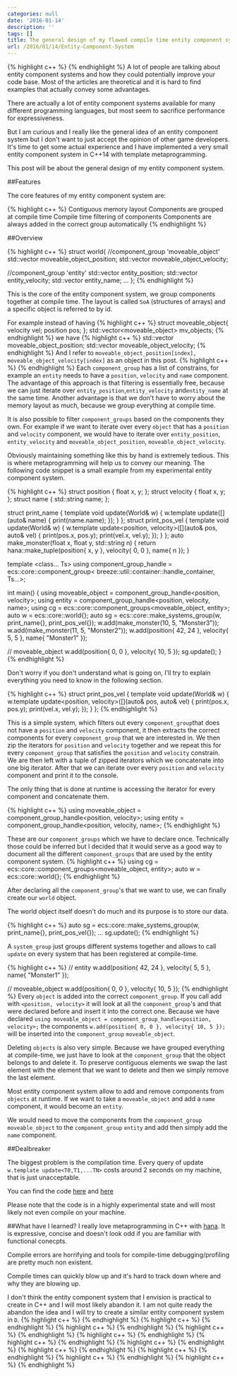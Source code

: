 ```yaml
---
categories: null
date: '2016-01-14'
description: ''
tags: []
title: The general design of my flawed compile time entity component system in C++14
url: /2016/01/14/Entity-Component-System
---
```


{% highlight c++ %}
{% endhighlight %}
A lot of people are talking about entity component systems and how they could potentially improve your code base. Most of the articles are theoretical and it is hard to find examples that actually convey some advantages. 

There are actually a lot of entity component systems available for many different programming languages, but most seem to sacrifice performance for expressiveness. 

But I am curious and I really like the general idea of an entity component system but I don't want to just accept the opinion of other game developers. It's time to get some actual experience and I have implemented a very small entity component system in C++14 with template metaprogramming.

This post will be about the general design of my entity component system.

##Features

The core features of my entity component system are:

{% highlight c++ %}
Contiguous memory layout
Components are grouped at compile time
Compile time filtering of components
Components are always added in the correct group automatically
{% endhighlight %}

##Overview


{% highlight c++ %}
struct world{
  //component_group 'moveable_object'
  std::vector<position> moveable_object_position;
  std::vector<velocity> moveable_object_velocity;

  //component_group 'entity'
  std::vector<position> entity_position;
  std::vector<velocity> entity_velocity;
  std::vector<name> entity_name;
  ...
};
{% endhighlight %}

This is the core of the entity component system, we group components together at compile time. The layout is called `SoA` (structures of arrays) and a specific object is referred to by id.

For example instead of having 
{% highlight c++ %}
struct moveable_object{
  velocity vel;
  position pos;
};
std::vector<moveable_object> mv_objects;
{% endhighlight %}
we have
{% highlight c++ %}
std::vector<position> moveable_object_position;
std::vector<velocity> moveable_object_velocity;
{% endhighlight %}
And I refer to `moveable_object_position[index], moveable_object_velocity[index]` as an object in this post.
{% highlight c++ %}
{% endhighlight %}
Each `component_group` has a list of constrains, for example an `entity` needs to have a `position`, `velocity` and `name` component. The advantage of this approach is that filtering is essentially free, because we can just iterate over `entity_position`,`entity_velocity` and`entity_name` at the same time. Another advantage is that we don't have to worry about the memory layout as much, because we group everything at compile time.

It is also possible to filter `component_groups` based on the components they own. For example if we want to iterate over every `object` that has a `position` and `velocity` component, we would have to iterate over `entity_position`, `entity_velocity` and `moveable_object_position`, `moveable_object_velocity`.

Obviously maintaining something like this by hand is extremely tedious. This is where metaprogramming will help us to convey our meaning. The following code snippet is a small example from my experimental entity component system.

{% highlight c++ %}
struct position {
  float x, y;
};
struct velocity {
  float x, y;
};
struct name {
  std::string name;
};

struct print_name {
  template <class World> void update(World& w) {
    w.template update<name>([](auto& name) { print(name.name); });
  }
};
struct print_pos_vel {
  template <class World> void update(World& w) {
    w.template update<position, velocity>([](auto& pos, auto& vel) {
      print(pos.x, pos.y);
      print(vel.x, vel.y);
    });
  }
};
auto make_monster(float x, float y, std::string n) {
  return hana::make_tuple(position{ x, y }, velocity{ 0, 0 }, name{ n });
}

template <class... Ts>
using component_group_handle = ecs::core::component_group<
    breeze::util::container::handle_container, Ts...>;

int main() {
  using moveable_object = component_group_handle<position, velocity>;
  using entity = component_group_handle<position, velocity, name>;
  using cg = ecs::core::component_groups<moveable_object, entity>;
  auto w = ecs::core::world<cg>{};
  auto sg = ecs::core::make_systems_group(w, print_name{}, print_pos_vel{});
  w.add(make_monster(10, 5, "Monster3"));
  w.add(make_monster(11, 5, "Monster2"));
  w.add(position{ 42, 24 }, velocity{ 5, 5 }, name{ "Monster1" });

  // moveable_object
  w.add(position{ 0, 0 }, velocity{ 10, 5 });
  sg.update();
}
{% endhighlight %}

Don't worry if you don't understand what is going on, I'll try to explain everything you need to know in the following section.


{% highlight c++ %}
struct print_pos_vel {
  template <class World> void update(World& w) {
    w.template update<position, velocity>([](auto& pos, auto& vel) {
      print(pos.x, pos.y);
      print(vel.x, vel.y);
    });
  }
};
{% endhighlight %}

This is a simple system, which filters out every `component_group`that does not have a `position` and `velocity` component, it then extracts the correct components for every `component_group` that we are interested in. We then zip the iterators for `position` and `velocity` together and we repeat this for every `component_group` that satisfies the `position` and `velocity` constrain. We are then left with a tuple of zipped iterators which we
concatenate into one big iterator. After that we can iterate over every `position` and `velocity` component and print it to the console.

The only thing that is done at runtime is accessing the iterator for every component and concatenate them.

{% highlight c++ %}
using moveable_object = component_group_handle<position, velocity>;
using entity = component_group_handle<position, velocity, name>;
{% endhighlight %}

These are our `component_groups` which we have to declare once. Technically those could be inferred but I decided that it would serve as a good way to document all the different `component_groups` that are used by the entity component system.
{% highlight c++ %}
using cg = ecs::core::component_groups<moveable_object, entity>;
auto w = ecs::core::world<cg>{};
{% endhighlight %}

After declaring all the `component_group`'s that we want to use, we can finally create our `world` object.

The world object itself doesn't do much and its purpose is to store our data. 

{% highlight c++ %}
auto sg = ecs::core::make_systems_group(w, print_name{}, print_pos_vel{});
...
sg.update();
{% endhighlight %}

A `system_group` just groups different systems together and allows to call `update` on every system that has been registered at compile-time.

{% highlight c++ %}
// entity
w.add(position{ 42, 24 }, velocity{ 5, 5 }, name{ "Monster1" });

// moveable_object
w.add(position{ 0, 0 }, velocity{ 10, 5 });
{% endhighlight %}
Every `object` is added into the correct `component_group`. If you call add with `<position, velocity>` it will look at all the `component_group`'s and that were declared before and insert it into the correct one.
Because we have declared `using moveable_object = component_group_handle<position, velocity>;`  the components `w.add(position{ 0, 0 }, velocity{ 10, 5 });` will be inserted into the `component_group` `moveable_object`.

Deleting `objects` is also very simple. Because we have grouped everything at compile-time, we just have to look at the `component_group` that the object belongs to and delete it. To preserve contiguous elements we swap the last element with the element that we want to delete and then we simply remove the last element.

Most entity component system allow to add and remove components from `objects` at runtime. If we want to take a `moveable_object` and add a `name` component, it would become an `entity`.

We would need to move the components from the `component_group` `moveable_object` to the `component_group` `entity` and add then simply add the `name` component.


##Dealbreaker

The biggest problem is the compilation time. Every query of update `w.template update<T0,T1,...TN>` costs around 2 seconds on my machine, that is just unacceptable.

You can find the code [here](https://github.com/BreezeEngine/breeze/blob/master/src/ecs/core/core.hpp) and [here](https://github.com/BreezeEngine/breeze/blob/master/examples/ecs/main.cpp)

Please note that the code is in a highly experimental state and will most likely not even compile on your machine.

##What have I learned?
I really love metaprogramming in C++ with [hana](https://github.com/boostorg/hana). It is expressive, concise and doesn't look odd if you are familiar with functional conecpts.

Compile errors are horrifying and tools for compile-time debugging/profiling are pretty much non existent.

Compile times can quickly blow up and it's hard to track down where and why they are blowing up.

I don't think the entity component system that I envision is practical to create in C++ and I will most likely abandon it. I am not quite ready the abandon the idea and I will try to create a similar entity component system in `D`.
{% highlight c++ %}
{% endhighlight %}
{% highlight c++ %}
{% endhighlight %}
{% highlight c++ %}
{% endhighlight %}
{% highlight c++ %}
{% endhighlight %}
{% highlight c++ %}
{% endhighlight %}
{% highlight c++ %}
{% endhighlight %}
{% highlight c++ %}
{% endhighlight %}
{% highlight c++ %}
{% endhighlight %}
{% highlight c++ %}
{% endhighlight %}
{% highlight c++ %}
{% endhighlight %}
{% highlight c++ %}
{% endhighlight %}